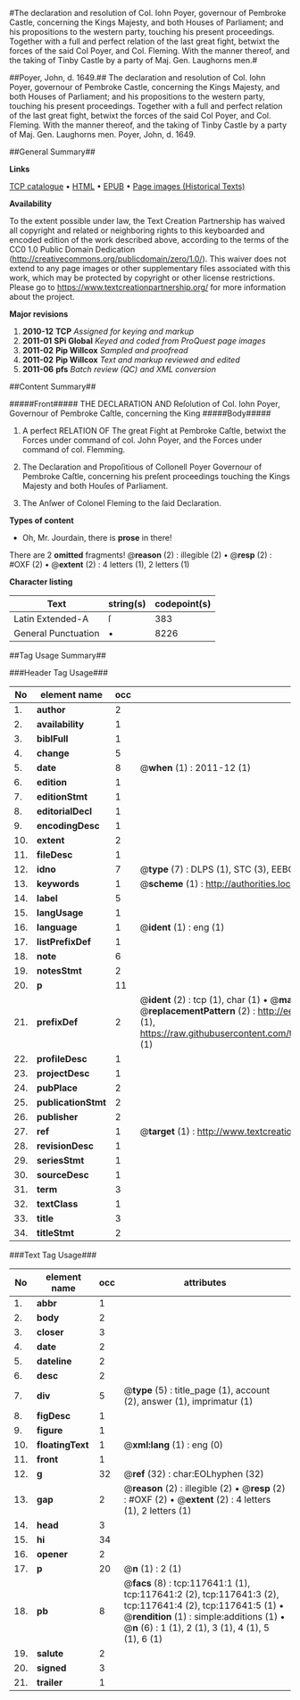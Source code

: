 #The declaration and resolution of Col. Iohn Poyer, governour of Pembroke Castle, concerning the Kings Majesty, and both Houses of Parliament; and his propositions to the western party, touching his present proceedings. Together with a full and perfect relation of the last great fight, betwixt the forces of the said Col Poyer, and Col. Fleming. With the manner thereof, and the taking of Tinby Castle by a party of Maj. Gen. Laughorns men.#

##Poyer, John, d. 1649.##
The declaration and resolution of Col. Iohn Poyer, governour of Pembroke Castle, concerning the Kings Majesty, and both Houses of Parliament; and his propositions to the western party, touching his present proceedings. Together with a full and perfect relation of the last great fight, betwixt the forces of the said Col Poyer, and Col. Fleming. With the manner thereof, and the taking of Tinby Castle by a party of Maj. Gen. Laughorns men.
Poyer, John, d. 1649.

##General Summary##

**Links**

[TCP catalogue](http://www.ota.ox.ac.uk/tcp/)  • 
[HTML](http://tei.it.ox.ac.uk/tcp/Texts-HTML/free/A90/A90910.html)  • 
[EPUB](http://tei.it.ox.ac.uk/tcp/Texts-EPUB/free/A90/A90910.epub) • 
[Page images (Historical Texts)](https://historicaltexts.jisc.ac.uk/eebo-99865401e)

**Availability**

To the extent possible under law, the Text Creation Partnership has waived all copyright and related or neighboring rights to this keyboarded and encoded edition of the work described above, according to the terms of the CC0 1.0 Public Domain Dedication (http://creativecommons.org/publicdomain/zero/1.0/). This waiver does not extend to any page images or other supplementary files associated with this work, which may be protected by copyright or other license restrictions. Please go to https://www.textcreationpartnership.org/ for more information about the project.

**Major revisions**

1. __2010-12__ __TCP__ *Assigned for keying and markup*
1. __2011-01__ __SPi Global__ *Keyed and coded from ProQuest page images*
1. __2011-02__ __Pip Willcox__ *Sampled and proofread*
1. __2011-02__ __Pip Willcox__ *Text and markup reviewed and edited*
1. __2011-06__ __pfs__ *Batch review (QC) and XML conversion*

##Content Summary##

#####Front#####
THE DECLARATION AND Reſolution of Col. Iohn Poyer, Governour of
Pembroke Caſtle, concerning the King
#####Body#####

1. A perfect RELATION OF The great Fight at Pembroke Caſtle, betwixt the Forces under
command of col. John Poyer, and the Forces under command of col.
Flemming.

1. The Declaration and Propoſitious of Collonell Poyer Governour of Pembroke
Caſtle, concerning his preſent proceedings touching the Kings Majesty and both Houſes of
Parliament.

1. The Anſwer of Colonel Fleming to the ſaid Declaration.

**Types of content**

  * Oh, Mr. Jourdain, there is **prose** in there!

There are 2 **omitted** fragments! 
 @__reason__ (2) : illegible (2)  •  @__resp__ (2) : #OXF (2)  •  @__extent__ (2) : 4 letters (1), 2 letters (1)

**Character listing**


|Text|string(s)|codepoint(s)|
|---|---|---|
|Latin Extended-A|ſ|383|
|General Punctuation|•|8226|

##Tag Usage Summary##

###Header Tag Usage###

|No|element name|occ|attributes|
|---|---|---|---|
|1.|__author__|2||
|2.|__availability__|1||
|3.|__biblFull__|1||
|4.|__change__|5||
|5.|__date__|8| @__when__ (1) : 2011-12 (1)|
|6.|__edition__|1||
|7.|__editionStmt__|1||
|8.|__editorialDecl__|1||
|9.|__encodingDesc__|1||
|10.|__extent__|2||
|11.|__fileDesc__|1||
|12.|__idno__|7| @__type__ (7) : DLPS (1), STC (3), EEBO-CITATION (1), PROQUEST (1), VID (1)|
|13.|__keywords__|1| @__scheme__ (1) : http://authorities.loc.gov/ (1)|
|14.|__label__|5||
|15.|__langUsage__|1||
|16.|__language__|1| @__ident__ (1) : eng (1)|
|17.|__listPrefixDef__|1||
|18.|__note__|6||
|19.|__notesStmt__|2||
|20.|__p__|11||
|21.|__prefixDef__|2| @__ident__ (2) : tcp (1), char (1)  •  @__matchPattern__ (2) : ([0-9\-]+):([0-9IVX]+) (1), (.+) (1)  •  @__replacementPattern__ (2) : http://eebo.chadwyck.com/downloadtiff?vid=$1&page=$2 (1), https://raw.githubusercontent.com/textcreationpartnership/Texts/master/tcpchars.xml#$1 (1)|
|22.|__profileDesc__|1||
|23.|__projectDesc__|1||
|24.|__pubPlace__|2||
|25.|__publicationStmt__|2||
|26.|__publisher__|2||
|27.|__ref__|1| @__target__ (1) : http://www.textcreationpartnership.org/docs/. (1)|
|28.|__revisionDesc__|1||
|29.|__seriesStmt__|1||
|30.|__sourceDesc__|1||
|31.|__term__|3||
|32.|__textClass__|1||
|33.|__title__|3||
|34.|__titleStmt__|2||


###Text Tag Usage###

|No|element name|occ|attributes|
|---|---|---|---|
|1.|__abbr__|1||
|2.|__body__|2||
|3.|__closer__|3||
|4.|__date__|2||
|5.|__dateline__|2||
|6.|__desc__|2||
|7.|__div__|5| @__type__ (5) : title_page (1), account (2), answer (1), imprimatur (1)|
|8.|__figDesc__|1||
|9.|__figure__|1||
|10.|__floatingText__|1| @__xml:lang__ (1) : eng (0)|
|11.|__front__|1||
|12.|__g__|32| @__ref__ (32) : char:EOLhyphen (32)|
|13.|__gap__|2| @__reason__ (2) : illegible (2)  •  @__resp__ (2) : #OXF (2)  •  @__extent__ (2) : 4 letters (1), 2 letters (1)|
|14.|__head__|3||
|15.|__hi__|34||
|16.|__opener__|2||
|17.|__p__|20| @__n__ (1) : 2 (1)|
|18.|__pb__|8| @__facs__ (8) : tcp:117641:1 (1), tcp:117641:2 (2), tcp:117641:3 (2), tcp:117641:4 (2), tcp:117641:5 (1)  •  @__rendition__ (1) : simple:additions (1)  •  @__n__ (6) : 1 (1), 2 (1), 3 (1), 4 (1), 5 (1), 6 (1)|
|19.|__salute__|2||
|20.|__signed__|3||
|21.|__trailer__|1||
